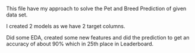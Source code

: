 This file have my approach to solve the Pet and Breed Prediction of given data set.

I created 2 models as we have 2 target columns.

Did some EDA, created some new features and did the prediction to get an accuracy of about 90% which in 25th place in Leaderboard. 
